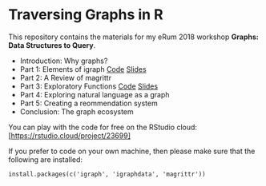 # Traversing Graphs in R

This repository contains the materials for my eRum 2018 workshop **Graphs: Data Structures to Query**. 

* Introduction: Why graphs?
* Part 1: Elements of igraph [Code](http://htmlpreview.github.com/?https://github.com/beemyfriend/traversing_graphs_in_R/blob/master/Code_Tutorial/part_1.html) [Slides](http://htmlpreview.github.com/?https://github.com/beemyfriend/traversing_graphs_in_R/blob/master/Slides/part_1_slides.html)
* Part 2: A Review of magrittr
* Part 3: Exploratory Functions [Code](http://htmlpreview.github.com/?https://github.com/beemyfriend/traversing_graphs_in_R/blob/master/Code_Tutorial/part_3.html) [Slides](http://htmlpreview.github.com/?https://github.com/beemyfriend/traversing_graphs_in_R/blob/master/Slides/part_3_slides.html)
* Part 4: Exploring natural language as a graph
* Part 5: Creating a reommendation system
* Conclusion: The graph ecosystem

You can play with the code for free on the RStudio cloud: [https://rstudio.cloud/project/23699]

If you prefer to code on your own machine, then please make sure that the following are installed:

```
install.packages(c('igraph', 'igraphdata', 'magrittr'))
```